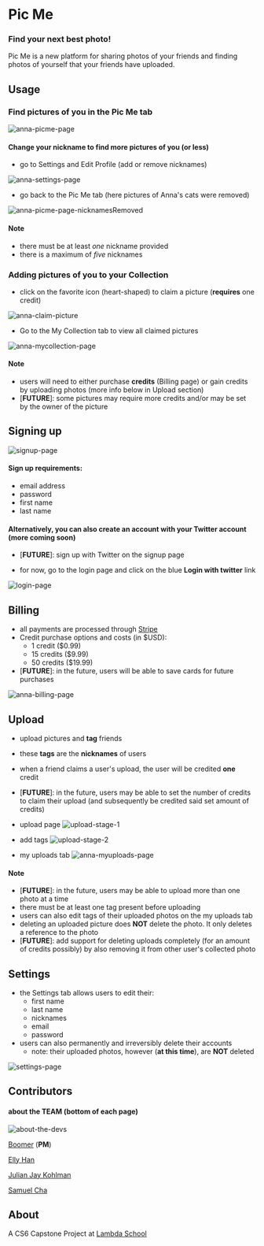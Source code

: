 # Pic Me

### Find your next best photo!

Pic Me is a new platform for sharing photos of your friends and finding photos of yourself that your friends have uploaded.

## Usage

### Find pictures of you in the Pic Me tab

![anna-picme-page](/readme/anna-picme-page.png 'Anna Pic Me page')

#### Change your nickname to find more pictures of you (or less)

* go to Settings and Edit Profile (add or remove nicknames)

![anna-settings-page](/readme/anna-settings-page.png 'Anna Settings page')

* go back to the Pic Me tab (here pictures of Anna's cats were removed)

![anna-picme-page-nicknamesRemoved](/readme/anna-picme-page-nicknamesRemoved.png 'Anna Pic Me page nicknames removed')

#### Note

* there must be at least _one_ nickname provided
* there is a maximum of _five_ nicknames

### Adding pictures of you to your Collection

* click on the favorite icon (heart-shaped) to claim a picture (**requires** one credit)

![anna-claim-picture](/readme/anna-claim-picture.png 'Anna claim picture')

* Go to the My Collection tab to view all claimed pictures

![anna-mycollection-page](/readme/anna-mycollection-page.png 'Anna collection page')

#### Note

* users will need to either purchase **credits** (Billing page) or gain credits by uploading photos (more info below in Upload section)
* [**FUTURE**]: some pictures may require more credits and/or may be set by the owner of the picture

## Signing up

![signup-page](/readme/signup-page.png 'Signup page')

#### Sign up requirements:

* email address
* password
* first name
* last name

#### Alternatively, you can also create an account with your Twitter account (more coming soon)

* [**FUTURE**]: sign up with Twitter on the signup page

- for now, go to the login page and click on the blue **Login with twitter** link

![login-page](/readme/login-page.png 'Login page')

## Billing

* all payments are processed through [Stripe](https://stripe.com/)
* Credit purchase options and costs (in $USD):
  * 1 credit ($0.99)
  * 15 credits ($9.99)
  * 50 credits ($19.99)
* [**FUTURE**]: in the future, users will be able to save cards for future purchases

![anna-billing-page](/readme/anna-billing-page.png 'Anna billing page')

## Upload

* upload pictures and **tag** friends
* these **tags** are the **nicknames** of users
* when a friend claims a user's upload, the user will be credited **one** credit
* [**FUTURE**]: in the future, users may be able to set the number of credits to claim their upload (and subsequently be credited said set amount of credits)

* upload page
  ![upload-stage-1](/readme/upload-stage-1.png 'upload stage 1')

* add tags
  ![upload-stage-2](/readme/upload-stage-2.png 'upload stage 2')

* my uploads tab
  ![anna-myuploads-page](/readme/anna-myuploads-page.png 'my uploads tab')

#### Note

* [**FUTURE**]: in the future, users may be able to upload more than one photo at a time
* there must be at least one tag present before uploading
* users can also edit tags of their uploaded photos on the my uploads tab
* deleting an uploaded picture does **NOT** delete the photo. It only deletes a reference to the photo
* [**FUTURE**]: add support for deleting uploads completely (for an amount of credits possibly) by also removing it from other user's collected photo

## Settings

* the Settings tab allows users to edit their:
  * first name
  * last name
  * nicknames
  * email
  * password
* users can also permanently and irreversibly delete their accounts
  * note: their uploaded photos, however (**at this time**), are **NOT** deleted

![settings-page](/readme/settings-page.png 'general settings page')

## Contributors

#### about the TEAM (bottom of each page)

![about-the-devs](/readme/about-the-devs.png 'About the developers')

[Boomer](https://github.com/boomer1204) (**PM**)

[Elly Han](https://github.com/ellysalley)

[Julian Jay Kohlman](https://github.com/juliankohlman)

[Samuel Cha](https://github.com/samscha)

## About

A CS6 Capstone Project at [Lambda School](https://lambdaschool.com/)
